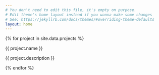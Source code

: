 ```yaml
---
# You don't need to edit this file, it's empty on purpose.
# Edit theme's home layout instead if you wanna make some changes
# See: https://jekyllrb.com/docs/themes/#overriding-theme-defaults
layout: home
---
```



{% for project in site.data.projects %}

<p>{{ project.name }}</p>
<p>{{ project.description }}</p>

{% endfor %}

